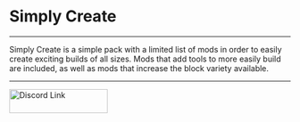 <h1>Simply Create</h1>
<hr />
<p>Simply Create is a simple pack with a limited list of mods in order to easily create exciting builds of all sizes. Mods that add tools to more easily build are included, as well as mods that increase the block variety available.</p>
<hr />
<p><a href="https://discord.gg/sJUjsxm"><img src="https://discordapp.com/assets/34b52b6af57f96d86dd0b48c9e7841f7.png" alt="Discord Link" width="176" height="43" /></a></p>
